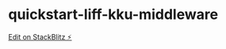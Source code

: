 # quickstart-liff-kku-middleware

[Edit on StackBlitz ⚡️](https://stackblitz.com/edit/quickstart-liff-kku-middleware)